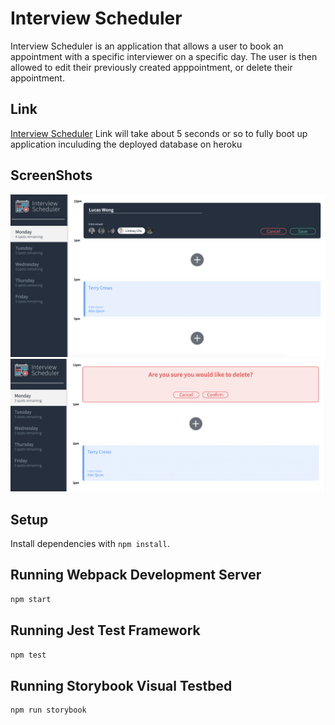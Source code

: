# Interview Scheduler

  Interview Scheduler is an application that allows a user to book an appointment with a specific interviewer on a specific day. The user is then allowed to edit their previously created apppointment, or delete their appointment.

## Link 
[Interview Scheduler](https://interviewscheduler-2020.netlify.app/)
Link will take about 5 seconds or so to fully boot up application inculuding the deployed database on heroku

## ScreenShots 

![Appointment Form](https://github.com/Lucas-Wong99/scheduler/blob/production/docs/appointment-form.png?raw=true)
![Appointment Delete](https://github.com/Lucas-Wong99/scheduler/blob/production/docs/appointment-delete.png?raw=true)

## Setup

Install dependencies with `npm install`.

## Running Webpack Development Server

```sh
npm start
```

## Running Jest Test Framework

```sh
npm test
```

## Running Storybook Visual Testbed

```sh
npm run storybook
```
